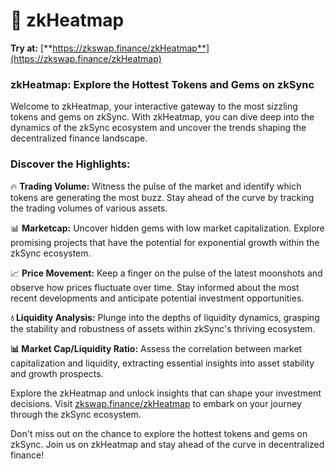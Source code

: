 # 💎 zkHeatmap

**Try at:** [**https://zkswap.finance/zkHeatmap**](https://zkswap.finance/zkHeatmap)

### zkHeatmap: Explore the Hottest Tokens and Gems on zkSync

Welcome to zkHeatmap, your interactive gateway to the most sizzling tokens and gems on zkSync. With zkHeatmap, you can dive deep into the dynamics of the zkSync ecosystem and uncover the trends shaping the decentralized finance landscape.

### Discover the Highlights:

🔥 **Trading Volume:** Witness the pulse of the market and identify which tokens are generating the most buzz. Stay ahead of the curve by tracking the trading volumes of various assets.

📊 **Marketcap:** Uncover hidden gems with low market capitalization. Explore promising projects that have the potential for exponential growth within the zkSync ecosystem.

📈 **Price Movement:** Keep a finger on the pulse of the latest moonshots and observe how prices fluctuate over time. Stay informed about the most recent developments and anticipate potential investment opportunities.

**💧 Liquidity Analysis:** Plunge into the depths of liquidity dynamics, grasping the stability and robustness of assets within zkSync's thriving ecosystem.&#x20;

**📊 Market Cap/Liquidity Ratio:** Assess the correlation between market capitalization and liquidity, extracting essential insights into asset stability and growth prospects.

Explore the zkHeatmap and unlock insights that can shape your investment decisions. Visit [zkswap.finance/zkHeatmap](https://zkswap.finance/zkHeatmap) to embark on your journey through the zkSync ecosystem.

Don't miss out on the chance to explore the hottest tokens and gems on zkSync. Join us on zkHeatmap and stay ahead of the curve in decentralized finance!
